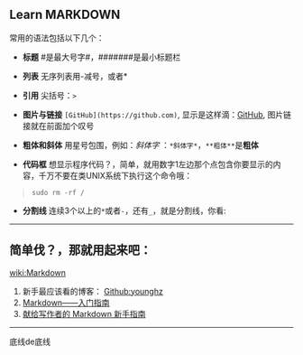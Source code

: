 
## Learn MARKDOWN ##

常用的语法包括以下几个：

- **标题**  #是最大号字#，#######是最小标题栏

- **列表**		无序列表用-减号，或者*

- **引用**		尖括号：`>`

- **图片与链接**	`[GitHub](https://github.com)`,
显示是这样滴：[GitHub](https://github.com),
图片链接就在前面加个叹号

- **粗体和斜体**	用星号包围，例如：*斜体字* ：`*斜体字*`，`**粗体**`是**粗体**

- **代码框**		想显示程序代码？，简单，就用数字1左边那个点包含你要显示的内容，千万不要在类UNIX系统下执行这个命令哦：
> `sudo rm -rf /`

- **分割线**		连续3个以上的`*`或者`-`，还有`_`，就是分割线，你看:

***

## **简单伐？，那就用起来吧：** ##


[wiki:Markdown](https://zh.wikipedia.org/wiki/Markdown)

1.	新手最应该看的博客： [Github:younghz](http://younghz.github.io/Markdown/)
2.	[Markdown——入门指南](https://www.jianshu.com/p/1e402922ee32)
3.	[献给写作者的 Markdown 新手指南](https://www.jianshu.com/p/q81RER)


***

底线de底线
